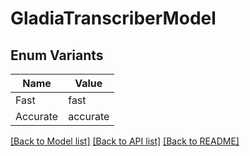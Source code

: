 # GladiaTranscriberModel

## Enum Variants

| Name | Value |
|---- | -----|
| Fast | fast |
| Accurate | accurate |


[[Back to Model list]](../README.md#documentation-for-models) [[Back to API list]](../README.md#documentation-for-api-endpoints) [[Back to README]](../README.md)


